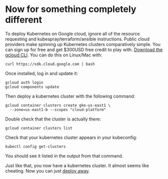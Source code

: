 # Now for something completely different

To deploy Kubernetes on Google cloud, ignore all of the resource requesting and kubespray/terraform/ansible instructions. Public cloud providers make spinning up Kubernetes clusters comparatively simple.
You can sign up for free and get $300USD free credit to play with.
[Download the gcloud CLI](https://cloud.google.com/sdk/). You can do this on Linux/Mac
with:

```
curl https://sdk.cloud.google.com | bash
```

Once installed, log in and update it:

```
gcloud auth login
gcloud components update
```

Then deploy a kubernetes cluster with the following
command:
```
gcloud container clusters create gke-us-east1 \
  --zone=us-east1-b --scopes "cloud-platform"
```
Double check that the cluster is actually there:

```
gcloud container clusters list
```

Check that your kubernetes cluster appears in your kubeconfig:

```
kubectl config get-clusters
```
You should see it listed in the output from that command.

Just like that, you now have a kubernetes cluster. It almost seems like cheating. Now you can just [deploy away](containerize.md).






